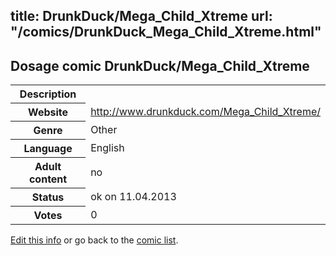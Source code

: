 title: DrunkDuck/Mega_Child_Xtreme
url: "/comics/DrunkDuck_Mega_Child_Xtreme.html"
---
Dosage comic DrunkDuck/Mega_Child_Xtreme
-----------------------------------------

<table class="comicinfo">
<tr>
<th>Description</th><td></td>
</tr>
<tr>
<th>Website</th><td><a href="http://www.drunkduck.com/Mega_Child_Xtreme/">http://www.drunkduck.com/Mega_Child_Xtreme/</a></td>
</tr>
<tr>
<th>Genre</th><td>Other</td>
</tr>
<tr>
<th>Language</th><td>English</td>
</tr>
<tr>
<th>Adult content</th><td>no</td>
</tr>
<tr>
<th>Status</th><td>ok on 11.04.2013</td>
</tr>
<tr>
<th>Votes</th><td>0</div></td>
</tr>
</table>

[Edit this info](/comics/DrunkDuck_Mega_Child_Xtreme_edit.html) or go back to the [comic list](../comic-index.html).
